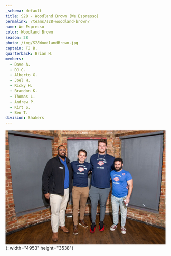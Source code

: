 ```yaml
---
_schema: default
title: S28 - Woodland Brown (We Espresso)
permalink: /teams/s28-woodland-brown/
name: We Espresso
color: Woodland Brown
season: 28
photo: /img/S28WoodlandBrown.jpg
captain: TJ B.
quarterback: Brian H.
members:
  - Dave A.
  - DJ C.
  - Alberto G.
  - Joel H.
  - Ricky H.
  - Brandon K.
  - Thomas L.
  - Andrew P.
  - Kirt S.
  - Ben T.
division: Shakers
---
```

![](/img/da2-7066.jpg){: width="4953" height="3538"}